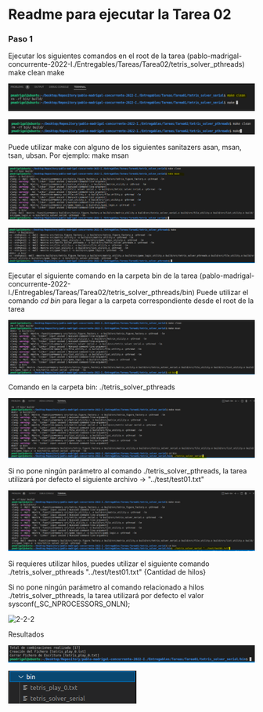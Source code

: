 # Readme para ejecutar la Tarea 02

### Paso 1

Ejecutar los siguientes comandos en el root de la tarea (pablo-madrigal-concurrente-2022-I./Entregables/Tareas/Tarea02/tetris_solver_pthreads)
make clean
make

![1](1.PNG)

![1-1](1-1.PNG)

Puede utilizar make con alguno de los siguientes sanitazers asan, msan, tsan, ubsan. Por ejemplo: make msan

![2](2.PNG)

![1-2](1-2.PNG)

Ejecutar el siguiente comando en la carpeta bin de la tarea (pablo-madrigal-concurrente-2022-I./Entregables/Tareas/Tarea02/tetris_solver_pthreads/bin)
Puede utilizar el comando *cd bin* para llegar a la carpeta correspondiente desde el root de la tarea

![3](3.PNG)

Comando en la carpeta bin: ./tetris_solver_pthreads

![4](4.PNG)

Si no pone ningún parámetro al comando ./tetris_solver_pthreads, la tarea utilizará por defecto el siguiente archivo -> "../test/test01.txt"

![5](5.PNG)

Si requieres utilizar hilos, puedes utilizar el siguiente comando ./tetris_solver_pthreads "../test/test01.txt" {Cantidad de hilos}

Si no pone ningún parámetro al comando relacionado a hilos ./tetris_solver_pthreads, la tarea utilizará por defecto el valor sysconf(_SC_NPROCESSORS_ONLN);

![2-2-2](2-2-2.PNG.PNG)

Resultados

![6](6.PNG)

![7](7.PNG)

